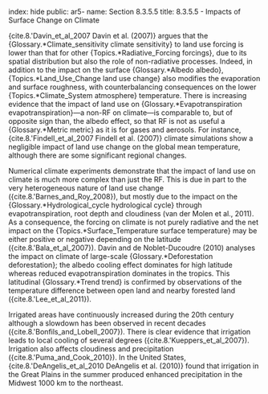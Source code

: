index: hide
public: ar5-
name: Section 8.3.5.5
title: 8.3.5.5 - Impacts of Surface Change on Climate

{cite.8.'Davin_et_al_2007 Davin et al. (2007)} argues that the {Glossary.*Climate_sensitivity climate sensitivity} to land use forcing is lower than that for other {Topics.*Radiative_Forcing forcings}, due to its spatial distribution but also the role of non-radiative processes. Indeed, in addition to the impact on the surface {Glossary.*Albedo albedo}, {Topics.*Land_Use_Change land use change} also modifies the evaporation and surface roughness, with counterbalancing consequences on the lower {Topics.*Climate_System atmosphere} temperature. There is increasing evidence that the impact of land use on {Glossary.*Evapotranspiration evapotranspiration}—a non-RF on climate—is comparable to, but of opposite sign than, the albedo effect, so that RF is not as useful a {Glossary.*Metric metric} as it is for gases and aerosols. For instance, {cite.8.'Findell_et_al_2007 Findell et al. (2007)} climate simulations show a negligible impact of land use change on the global mean temperature, although there are some significant regional changes.

Numerical climate experiments demonstrate that the impact of land use on climate is much more complex than just the RF. This is due in part to the very heterogeneous nature of land use change ({cite.8.'Barnes_and_Roy_2008}), but mostly due to the impact on the {Glossary.*Hydrological_cycle hydrological cycle} through evapotranspiration, root depth and cloudiness (van der Molen et al., 2011). As a consequence, the forcing on climate is not purely radiative and the net impact on the {Topics.*Surface_Temperature surface temperature} may be either positive or negative depending on the latitude ({cite.8.'Bala_et_al_2007}). Davin and de Noblet-Ducoudre (2010) analyses the impact on climate of large-scale {Glossary.*Deforestation deforestation}; the albedo cooling effect dominates for high latitude whereas reduced evapotranspiration dominates in the tropics. This latitudinal {Glossary.*Trend trend} is confirmed by observations of the temperature difference between open land and nearby forested land ({cite.8.'Lee_et_al_2011}).

Irrigated areas have continuously increased during the 20th century although a slowdown has been observed in recent decades ({cite.8.'Bonfils_and_Lobell_2007}). There is clear evidence that irrigation leads to local cooling of several degrees ({cite.8.'Kueppers_et_al_2007}). Irrigation also affects cloudiness and precipitation ({cite.8.'Puma_and_Cook_2010}). In the United States, {cite.8.'DeAngelis_et_al_2010 DeAngelis et al. (2010)} found that irrigation in the Great Plains in the summer produced enhanced precipitation in the Midwest 1000 km to the northeast.
